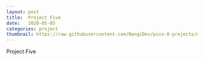 ```yaml
---
layout: post
title:  Project Five
date:   2020-05-05
categories: project
thumbnail: https://raw.githubusercontent.com/NangiDev/pico-8-projects/master/gifs/ninja.gif
---
```

Project Five